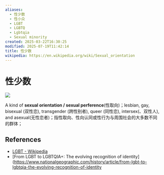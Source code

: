 ```yaml
---
aliases:
  - 性少数
  - 性小众
  - LGBT
  - LGBTQ
  - Lgbtqia
  - Sexual minority
created: 2025-03-22T16:30:25
modified: 2025-07-19T11:42:14
title: 性少数
wikipedia: https://en.wikipedia.org/wiki/Sexual_orientation
---
```


# 性少数

![](https://raw.githack.com/bGZo/assets/dev/2025/202507191140604.svg)

A kind of **sexual orientation / sexual perference**(性取向)；lesbian, gay, bisexual (双性恋), transgender (跨性别者), queer (同性恋), intersex(、双性人), and asexual(无性恋者)；指性取向、性向认同或性行为与周围社会的大多数不同的群体；

## References

- [LGBT - Wikipedia](https://en.wikipedia.org/wiki/LGBT)
- [From LGBT to LGBTQIA+: The evolving recognition of identity](https://www.nationalgeographic.com/history/article/from-lgbt-to-lgbtqia-the-evolving-recognition-of-identity

